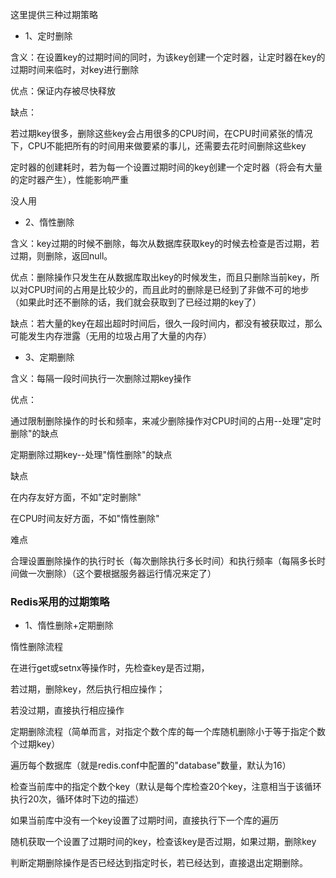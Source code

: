 这里提供三种过期策略

* 1、定时删除
<p>
含义：在设置key的过期时间的同时，为该key创建一个定时器，让定时器在key的过期时间来临时，对key进行删除

优点：保证内存被尽快释放

缺点：

若过期key很多，删除这些key会占用很多的CPU时间，在CPU时间紧张的情况下，CPU不能把所有的时间用来做要紧的事儿，还需要去花时间删除这些key

定时器的创建耗时，若为每一个设置过期时间的key创建一个定时器（将会有大量的定时器产生），性能影响严重

没人用
</p>

* 2、惰性删除
<p>
含义：key过期的时候不删除，每次从数据库获取key的时候去检查是否过期，若过期，则删除，返回null。

优点：删除操作只发生在从数据库取出key的时候发生，而且只删除当前key，所以对CPU时间的占用是比较少的，而且此时的删除是已经到了非做不可的地步（如果此时还不删除的话，我们就会获取到了已经过期的key了）

缺点：若大量的key在超出超时时间后，很久一段时间内，都没有被获取过，那么可能发生内存泄露（无用的垃圾占用了大量的内存）

</p>

* 3、定期删除

<p>
含义：每隔一段时间执行一次删除过期key操作

优点：

通过限制删除操作的时长和频率，来减少删除操作对CPU时间的占用--处理"定时删除"的缺点

定期删除过期key--处理"惰性删除"的缺点

缺点

在内存友好方面，不如"定时删除"

在CPU时间友好方面，不如"惰性删除"

难点

合理设置删除操作的执行时长（每次删除执行多长时间）和执行频率（每隔多长时间做一次删除）（这个要根据服务器运行情况来定了）
</p>

### Redis采用的过期策略

* 1、惰性删除+定期删除
<p>
惰性删除流程

在进行get或setnx等操作时，先检查key是否过期，

若过期，删除key，然后执行相应操作；

若没过期，直接执行相应操作

定期删除流程（简单而言，对指定个数个库的每一个库随机删除小于等于指定个数个过期key）

遍历每个数据库（就是redis.conf中配置的"database"数量，默认为16）

检查当前库中的指定个数个key（默认是每个库检查20个key，注意相当于该循环执行20次，循环体时下边的描述）

如果当前库中没有一个key设置了过期时间，直接执行下一个库的遍历

随机获取一个设置了过期时间的key，检查该key是否过期，如果过期，删除key

判断定期删除操作是否已经达到指定时长，若已经达到，直接退出定期删除。
</P>
